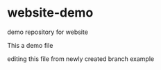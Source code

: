 # website-demo
demo repository for website

This a demo file

editing this file from newly created
branch example

